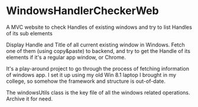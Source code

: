 # WindowsHandlerCheckerWeb
A MVC website to check Handles of existing windows and try to list Handles of its sub elements

Display Handle and Title of all current existing window in Windows. Fetch one of them (using copy&paste) to backend, and try to get the Handle of its elements if it's a regular app window, or Chrome.

It's a play-around project to go through the process of fetching information of windows app. I set it up using my old Win 8.1 laptop I brought in my college, so somehow the framework and structure is out-of-date.

The windowsUtils class is the key file of all the windows related operations. Archive it for need.
